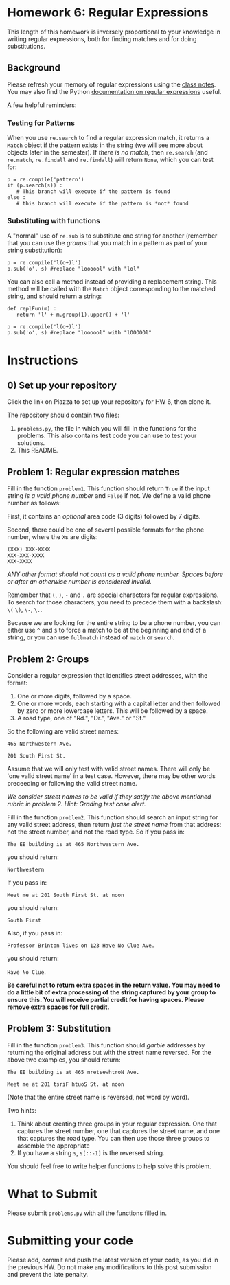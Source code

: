 # Homework 6: Regular Expressions

This length of this homework is inversely proportional to your knowledge in writing regular expressions, both for finding matches and for doing substitutions.

## Background

Please refresh your memory of regular expressions using the [class notes](http://www.cbrinton.net/ECE20875-2020-Spring/W7/regexes.pdf). You may also find the Python [documentation on regular expressions](https://docs.python.org/3.6/library/re.html) useful.

A few helpful reminders: 

### Testing for Patterns

When you use `re.search` to find a regular expression match, it returns a `Match` object if the pattern exists in the string (we will see more about objects later in the semester). If *there is no match*, then `re.search` (and `re.match`, `re.findall` and `re.findall`) will return `None`,  which you can test for:

```
p = re.compile('pattern')
if (p.search(s)) :
   # This branch will execute if the pattern is found
else :
   # this branch will execute if the pattern is *not* found
```

### Substituting with functions

A "normal" use of `re.sub` is to substitute one string for another (remember that you can use the *groups* that you match in a pattern as part of your string substitution):

```
p = re.compile('l(o+)l')
p.sub('o', s) #replace "loooool" with "lol"
```

You can also call a method instead of providing a replacement string. This method will be called with the `Match` object corresponding to the matched string, and should return a string:

```
def replFun(m) :
   return 'l' + m.group(1).upper() + 'l'
   
p = re.compile('l(o+)l')
p.sub('o', s) #replace "loooool" with "lOOOOOl"
```

# Instructions

## 0) Set up your repository

Click the link on Piazza to set up your repository for HW 6, then clone it.

The repository should contain two files:

1. `problems.py`, the file in which you will fill in the functions for the problems. This also contains test code you can use to test your solutions.
2. This README.

## Problem 1: Regular expression matches

Fill in the function `problem1`. This function should return `True` if the input string *is a valid phone number* and `False` if not. We define a valid phone number as follows:

First, it contains an *optional* area code (3 digits) followed by 7 digits.

Second, there could be one of several possible formats for the phone number, where the `X`s are digits:

```
(XXX) XXX-XXXX
XXX-XXX-XXXX
XXX-XXXX
```

*ANY other format should not count as a valid phone number. Spaces before or after an otherwise number is considered invalid.*

Remember that `(`, `)`, `-` and `.` are special characters for regular expressions. To search for those characters, you need to precede them with a backslash: `\(` `\)`, `\-`, `\.`.

Because we are looking for the entire string to be a phone number, you can either use `^` and `$` to force a match to be at the beginning and end of a string, or you can use `fullmatch` instead of `match` or `search`.

## Problem 2: Groups

Consider a regular expression that identifies street addresses, with the format:

1. One or more digits, followed by a space.
2. One or more words, each starting with a capital letter and then followed by zero or more lowercase letters. This will be followed by a space.
3. A road type, one of "Rd.", "Dr.", "Ave." or "St."

So the following are valid street names:

`465 Northwestern Ave.`

`201 South First St.`

Assume that we will only test with valid street names. There will only be 'one valid street name' in a test case. However, there may be other words preceeding or following the valid street name.

*We consider street names to be valid if they satify the above mentioned rubric in problem 2. Hint: Grading test case alert.*

Fill in the function `problem2`. This function should search an input string for any valid street address, then return *just the street name* from that address: not the street number, and not the road type. So if you pass in:

`The EE building is at 465 Northwestern Ave.`

you should return:

`Northwestern`

If you pass in:

`Meet me at 201 South First St. at noon`

you should return:

`South First`

Also, if you pass in:

`Professor Brinton lives on 123 Have No Clue Ave.`

you should return:

`Have No Clue`.


**Be careful not to return extra spaces in the return value. You may need to do a little bit of extra processing of the string captured by your group to ensure this. You will receive partial credit for having spaces. Please remove extra spaces for full credit.**

## Problem 3: Substitution

Fill in the function `problem3`. This function should *garble* addresses by returning the original address but with the street name reversed. For the above two examples, you should return:

`The EE building is at 465 nretsewhtroN Ave.`

`Meet me at 201 tsriF htuoS St. at noon`

(Note that the entire street name is reversed, not word by word).

Two hints:

1. Think about creating three groups in your regular expression. One that captures the street number, one that captures the street name, and one that captures the road type. You can then use those three groups to assemble the appropriate 
2. If you have a string `s`, `s[::-1]` is the reversed string.

You should feel free to write helper functions to help solve this problem.

# What to Submit

Please submit `problems.py` with all the functions filled in.

# Submitting your code

Please add, commit and push the latest version of your code, as you did in the previous HW.
Do not make any modifications to this post submission and prevent the late penalty.
